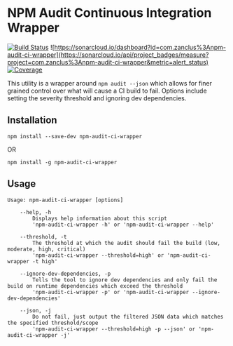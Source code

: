 # NPM Audit Continuous Integration Wrapper

[![Build Status](https://travis-ci.com/InfoSec812/npm-audit-ci-wrapper.svg?branch=master)](https://travis-ci.com/InfoSec812/npm-audit-ci-wrapper)
![https://sonarcloud.io/dashboard?id=com.zanclus%3Anpm-audit-ci-wrapper](https://sonarcloud.io/api/project_badges/measure?project=com.zanclus%3Anpm-audit-ci-wrapper&metric=alert_status)
[![Coverage](https://sonarcloud.io/api/badges/measure?key=com.zanclus%3Anpm-audit-ci-wrapper&metric=coverage)](https://sonarcloud.io/component_measures?id=com.zanclus%3Anpm-audit-ci-wrapper&metric=coverage)


This utility is a wrapper around `npm audit --json` which allows for finer grained control over what
will cause a CI build to fail. Options include setting the severity threshold and ignoring dev dependencies.

## Installation

```
npm install --save-dev npm-audit-ci-wrapper
```

OR

```
npm install -g npm-audit-ci-wrapper
```

## Usage

```
Usage: npm-audit-ci-wrapper [options]

	--help, -h
		Displays help information about this script
		'npm-audit-ci-wrapper -h' or 'npm-audit-ci-wrapper --help'

	--threshold, -t
		The threshold at which the audit should fail the build (low, moderate, high, critical)
		'npm-audit-ci-wrapper --threshold=high' or 'npm-audit-ci-wrapper -t high'

	--ignore-dev-dependencies, -p
		Tells the tool to ignore dev dependencies and only fail the build on runtime dependencies which exceed the threshold
		'npm-audit-ci-wrapper -p' or 'npm-audit-ci-wrapper --ignore-dev-dependencies'

	--json, -j
		Do not fail, just output the filtered JSON data which matches the specified threshold/scope
		'npm-audit-ci-wrapper --threshold=high -p --json' or 'npm-audit-ci-wrapper -j'
```
